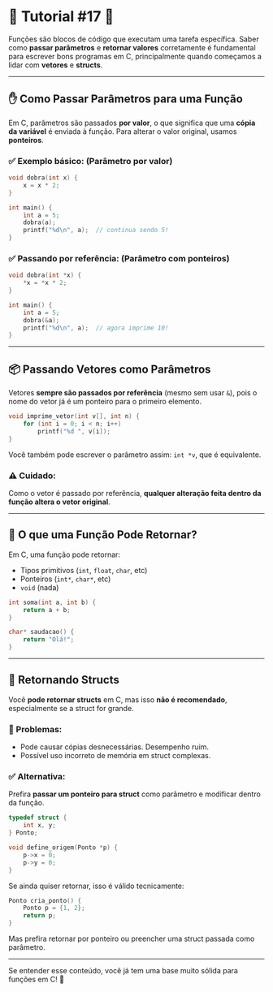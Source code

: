# 🌟 Tutorial #17 🌟

Funções são blocos de código que executam uma tarefa específica. Saber como **passar parâmetros** e **retornar valores** corretamente é fundamental para escrever bons programas em C, principalmente quando começamos a lidar com **vetores** e **structs**.

---

## ✋ Como Passar Parâmetros para uma Função

Em C, parâmetros são passados **por valor**, o que significa que uma **cópia da variável** é enviada à função. Para alterar o valor original, usamos **ponteiros**.

### ✅ Exemplo básico: (Parâmetro por valor)

```c
void dobra(int x) {
    x = x * 2;
}

int main() {
    int a = 5;
    dobra(a);
    printf("%d\n", a);  // continua sendo 5!
}
```

### ✅ Passando por referência: (Parâmetro com ponteiros)

```c
void dobra(int *x) {
    *x = *x * 2;
}

int main() {
    int a = 5;
    dobra(&a);
    printf("%d\n", a);  // agora imprime 10!
}
```

---

## 📦 Passando Vetores como Parâmetros

Vetores **sempre são passados por referência** (mesmo sem usar `&`), pois o nome do vetor já é um ponteiro para o primeiro elemento.

```c
void imprime_vetor(int v[], int n) {
    for (int i = 0; i < n; i++)
        printf("%d ", v[i]);
}
```

Você também pode escrever o parâmetro assim: `int *v`, que é equivalente.

### ⚠️ Cuidado:
Como o vetor é passado por referência, **qualquer alteração feita dentro da função altera o vetor original**.

---

## 🔁 O que uma Função Pode Retornar?

Em C, uma função pode retornar:

- Tipos primitivos (`int`, `float`, `char`, etc)
- Ponteiros (`int*`, `char*`, etc)
- `void` (nada)

```c
int soma(int a, int b) {
    return a + b;
}

char* saudacao() {
    return "Olá!";
}
```

---

## 🧱 Retornando Structs

Você **pode retornar structs** em C, mas isso **não é recomendado**, especialmente se a struct for grande.

### 🚫 Problemas:
- Pode causar cópias desnecessárias. Desempenho ruim.
- Possível uso incorreto de memória em struct complexas.

### ✅ Alternativa:
Prefira **passar um ponteiro para struct** como parâmetro e modificar dentro da função.

```c
typedef struct {
    int x, y;
} Ponto;

void define_origem(Ponto *p) {
    p->x = 0;
    p->y = 0;
}
```

Se ainda quiser retornar, isso é válido tecnicamente:

```c
Ponto cria_ponto() {
    Ponto p = {1, 2};
    return p;
}
```

Mas prefira retornar por ponteiro ou preencher uma struct passada como parâmetro.

---

Se entender esse conteúdo, você já tem uma base muito sólida para funções em C! 💪